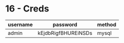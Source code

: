 # 16 - Creds

| username | password | method |
| -------- | -------- | ------ |
|admin|kEjdbRigfBHUREiNSDs|mysql